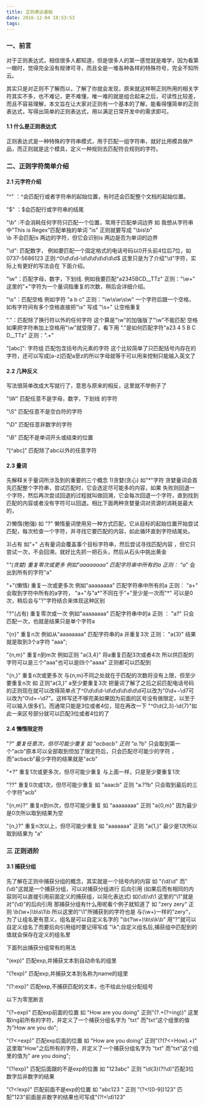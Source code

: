 ```yaml
---
title: 正则表达基础
date: 2016-12-04 18:53:53
tags:
---
```

### 一、前言
对于正则表达式，相信很多人都知道，但是很多人的第一感觉就是难学，因为看第一眼时，觉得完全没有规律可寻，而且全是一堆各种各样的特殊符号，完全不知所云。

其实只是对正则不了解而以，了解了你就会发现，原来就这样啊正则所用的相关字符其实不多，也不难记，更不难懂，唯一难的就是组合起来之后，可读性比较差，而且不容易理解，本文旨在让大家对正则有一个基本的了解，能看得懂简单的正则表达式，写得出简单的正则表达式，用以满足日常开发中的需求即可。
<!-- more -->

#### 1.1 什么是正则表达式
正则表达式是一种特殊的字符串模式，用于匹配一组字符串，就好比用模具做产品，而正则就是这个模具，定义一种规则去匹配符合规则的字符。

### 二、正则字符简单介绍
#### 2.1 元字符介绍
"^" ：^会匹配行或者字符串的起始位置，有时还会匹配整个文档的起始位置。 

"$"  ：$会匹配行或字符串的结尾

"\b" :不会消耗任何字符只匹配一个位置，常用于匹配单词边界 如 我想从字符串中"This is Regex"匹配单独的单词 "is" 正则就要写成 "\bis\b"  
\b 不会匹配is 两边的字符，但它会识别is 两边是否为单词的边界 

"\d": 匹配数字，
例如要匹配一个固定格式的电话号码以0开头前4位后7位，如0737-5686123  正则:^0\d\d\d-\d\d\d\d\d\d\d$ 这里只是为了介绍"\d"字符，实际上有更好的写法会在     下面介绍。

"\w"：匹配字母，数字，下划线.
例如我要匹配"a2345BCD__TTz" 正则："\w+"  这里的"+"字符为一个量词指重复的次数，稍后会详细介绍。

"\s"：匹配空格 
例如字符 "a b c" 正则："\w\s\w\s\w"  一个字符后跟一个空格，如有字符间有多个空格直接把"\s" 写成 "\s+" 让空格重复

"."：匹配除了换行符以外的任何字符
这个算是"\w"的加强版了"\w"不能匹配 空格 如果把字符串加上空格用"\w"就受限了，看下用 "."是如何匹配字符"a23 4 5 B C D__TTz"  正则：".+"

"[abc]": 字符组  匹配包含括号内元素的字符
这个比较简单了只匹配括号内存在的字符，还可以写成[a-z]匹配a至z的所以字母就等于可以用来控制只能输入英文了

#### 2.2 几种反义
写法很简单改成大写就行了，意思与原来的相反，这里就不举例子了

"\W"   匹配任意不是字母，数字，下划线 的字符

"\S"   匹配任意不是空白符的字符

"\D"  匹配任意非数字的字符

"\B"  匹配不是单词开头或结束的位置

"[^abc]"  匹配除了abc以外的任意字符

#### 2.3  量词
先解释关于量词所涉及到的重要的三个概念
1)贪婪(贪心) 如"*"字符 贪婪量词会首先匹配整个字符串，尝试匹配时，它会选定尽可能多的内容，如果 失败则回退一个字符，然后再次尝试回退的过程就叫做回溯，它会每次回退一个字符，直到找到匹配的内容或者没有字符可以回退。相比下面两种贪婪量词对资源的消耗是最大的，

2)懒惰(勉强) 如 "?"  懒惰量词使用另一种方式匹配，它从目标的起始位置开始尝试匹配，每次检查一个字符，并寻找它要匹配的内容，如此循环直到字符结尾处。

3)占有  如"+" 占有量词会覆盖事个目标字符串，然后尝试寻找匹配内容 ，但它只尝试一次，不会回溯，就好比先抓一把石头，然后从石头中挑出黄金

"*"(贪婪)   重复零次或更多
例如"aaaaaaaa" 匹配字符串中所有的a  正则： "a*"   会出到所有的字符"a"

"+"(懒惰)   重复一次或更多次
例如"aaaaaaaa" 匹配字符串中所有的a  正则： "a+"  会取到字符中所有的a字符，  "a+"与"a*"不同在于"+"至少是一次而"*" 可以是0次，稍后会与"?"字符结合来体现这种区别

"?"(占有)   重复零次或一次
例如"aaaaaaaa" 匹配字符串中的a 正则 ： "a?" 只会匹配一次，也就是结果只是单个字符a

"{n}"  重复n次
例如从"aaaaaaaa" 匹配字符串的a 并重复3次 正则：  "a{3}"  结果就是取到3个a字符  "aaa";

"{n,m}"  重复n到m次
例如正则 "a{3,4}" 将a重复匹配3次或者4次 所以供匹配的字符可以是三个"aaa"也可以是四个"aaaa" 正则都可以匹配到

"{n,}"  重复n次或更多次
与{n,m}不同之处就在于匹配的次数将没有上限，但至少要重复n次 如 正则"a{3,}" a至少要重复3次
把量词了解了之后之前匹配电话号码的正则现在就可以改得简单点了^0\d\d\d-\d\d\d\d\d\d\d可以改为"0\d+−\d7可以改为"0\d+−\d7"。这样写还不够完美如果因为前面的区号没有做限定，以至于可以输入很多们，而通常只能是3位或者4位，现在再改一下 "^0\d{2,3}-\d{7}"如此一来区号部分就可以匹配3位或者4位的了

#### 2.4 懒惰限定符

"*?"   重复任意次，但尽可能少重复 
如 "acbacb"  正则  "a.*?b" 只会取到第一个"acb"原本可以全部取到但加了限定符后，只会匹配尽可能少的字符 ，而"acbacb"最少字符的结果就是"acb" 

"+?"  重复1次或更多次，但尽可能少重复
与上面一样，只是至少要重复1次

"??"  重复0次或1次，但尽可能少重复
如 "aaacb" 正则 "a.??b" 只会取到最后的三个字符"acb"

"{n,m}?"  重复n到m次，但尽可能少重复
如 "aaaaaaaa"  正则 "a{0,m}" 因为最少是0次所以取到结果为空

"{n,}?"    重复n次以上，但尽可能少重复
如 "aaaaaaa"  正则 "a{1,}" 最少是1次所以取到结果为 "a"

### 三  正则进阶
#### 3.1 捕获分组
先了解在正则中捕获分组的概念，其实就是一个括号内的内容 如 "(\d)\d" 而"(\d)"这就是一个捕获分组，可以对捕获分组进行 后向引用 (如果后而有相同的内容则可以直接引用前面定义的捕获组，以简化表达式) 如(\d)\d\1 这里的"\1"就是对"(\d)"的后向引用
那捕获分组有什么用呢看个例子就知道了
如  "zery zery" 正则 \b(\w+)\b\s\1\b 所以这里的"\1"所捕获到的字符也是 与(\w+)一样的"zery"，为了让组名更有意义，组名是可以自定义名字的
"\b(?<name>\w+)\b\s\k<name>\b" 用"?<name>"就可以自定义组名了而要后向引用组时要记得写成 "\k<name>";自定义组名后,捕获组中匹配到的值就会保存在定义的组名里

下面列出捕获分组常有的用法

"(exp)"    匹配exp,并捕获文本到自动命名的组里

"(?<name>exp)"   匹配exp,并捕获文本到名称为name的组里

"(?:exp)"  匹配exp,不捕获匹配的文本，也不给此分组分配组号

以下为零宽断言

"(?=exp)"  匹配exp前面的位置
如 "How are you doing" 正则"(?<txt>.+(?=ing))" 这里取ing前所有的字符，并定义了一个捕获分组名字为 "txt" 而"txt"这个组里的值为"How are you do";

"(?<=exp)"  匹配exp后面的位置
如 "How are you doing" 正则"(?<txt>(?<=How).+)" 这里取"How"之后所有的字符，并定义了一个捕获分组名字为 "txt" 而"txt"这个组里的值为" are you doing";

"(?!exp)"  匹配后面跟的不是exp的位置
如 "123abc" 正则 "\d{3}(?!\d)"匹配3位数字后非数字的结果

"(?<!exp)"  匹配前面不是exp的位置
如 "abc123 " 正则 "(?<![0-9])123" 匹配"123"前面是非数字的结果也可写成"(?!<\d)123"